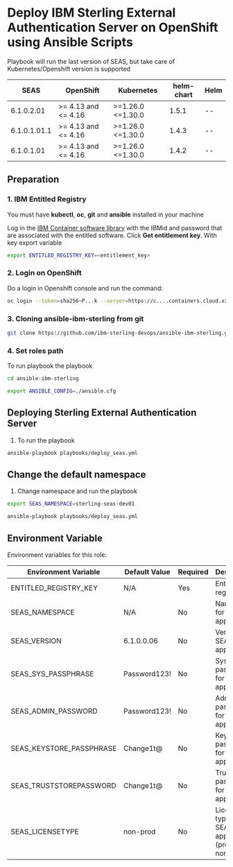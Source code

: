 # Deploy IBM Sterling External Authentication Server on OpenShift using Ansible Scripts

Playbook will run the last version of SEAS, but take care of Kubernetes/Openshift version is supported

| SEAS                      | OpenShift           | Kubernetes          | helm-chart | Helm      |
|---------------------------|---------------------|---------------------|------------|-----------|
| 6.1.0.2.01                | >= 4.13 and <= 4.16 | >=1.26.0 <=1.30.0   | 1.5.1      | --        |
| 6.1.0.1.01.1              | >= 4.13 and <= 4.16 | >=1.26.0 <=1.30.0   | 1.4.3      | --        |
| 6.1.0.1.01                | >= 4.13 and <= 4.16 | >=1.26.0 <=1.30.0   | 1.4.2      | --        |


## Preparation

### 1. IBM Entitled Registry

You must have **kubectl**, **oc**, **git** and **ansible** installed in your machine

Log in the [IBM Container software library](https://myibm.ibm.com/products-services/containerlibrary) with the IBMid and password that are associated with the entitled software. Click **Get entitlement key**. With key export variable

```bash 
export ENTITLED_REGISTRY_KEY=<entitlement_key>
```

### 2. Login on OpenShift

Do a login in Openshift console and run the command:

```bash 
oc login --token=sha256~P...k --server=https://c....containers.cloud.xxx.com:31234
```

### 3. Cloning ansible-ibm-sterling from git

```bash 
git clone https://github.com/ibm-sterling-devops/ansible-ibm-sterling.git
```

### 4. Set roles path

To run playbook the playbook

```bash 
cd ansible-ibm-sterling

export ANSIBLE_CONFIG=./ansible.cfg 
```

## Deploying Sterling External Authentication Server

1) To run the playbook

```bash 
ansible-playbook playbooks/deploy_seas.yml
```

## Change the default namespace

1) Change namespace and run the playbook

```bash 
export SEAS_NAMESPACE=sterling-seas-dev01

ansible-playbook playbooks/deploy_seas.yml
```

## Environment Variable

Environment variables for this role:

| Environment Variable          | Default Value        | Required | Description                                      |
|-------------------------------|----------------------|----------|--------------------------------------------------|
| ENTITLED_REGISTRY_KEY         | N/A                  | Yes      | Entitlement registry key                         |
| SEAS_NAMESPACE                | N/A                  | No       | Namespace for SEAS application                   |
| SEAS_VERSION                  | 6.1.0.0.06           | No       | Version of SEAS application                      |
| SEAS_SYS_PASSPHRASE           | Password123!         | No       | System passphrase for SEAS application           |
| SEAS_ADMIN_PASSWORD           | Password123!         | No       | Admin password for SEAS application              |
| SEAS_KEYSTORE_PASSPHRASE      | Change1t@            | No       | Keystore passphrase for SEAS application         |
| SEAS_TRUSTSTOREPASSWORD       | Change1t@            | No       | Truststore passphrase for SEAS application       |
| SEAS_LICENSETYPE              | non-prod             | No       | License type for SEAS application (prod or non-prod) |
